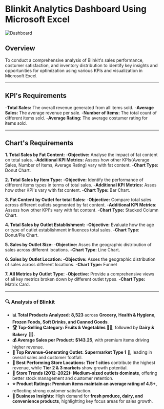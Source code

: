 # Blinkit Analytics Dashboard Using Microsoft Excel
![Dashboard](https://github.com/aftabalammansoori/Blinkit-Microsoft-Excel-Analysis/blob/main/Screenshot%202025-01-27%20064153.png)

## Overview
To conduct a comprehensive analysis of Blinkit's sales performance, costumer satisfaction, and inventory distribution to identify key insights and opportunities for optimization using various KPIs and visualization in Microsoft Excel.

---

## KPI's Requirements

-**Total Sales:** The overall revenue generated from all items sold.
-**Average Sales:** The average revenue per sale.
-**Number of Items:** The total count of different items sold.
-**Average Rating:** The average costumer rating for items sold.

---

## Chart's Requirements 

**1. Total Sales by Fat Content:**
-**Objective:** Analyse the impact of fat content on total sales.
-**Additional KPI Metrics:** Assess how other KPIs(Average Sales, Number of Items, Average Rating) vary with fat content.
-**Chart Type:** Donut Chart.
   
**2. Total Sales by Item Type:**
-**Objective:** Identify the performance of different items types in terms of total sales.
-**Additional KPI Metrics:** Asses how other KPI's vary with fat content.
-**Chart Type:** Bar Chart.
   
**3. Fat Content by Outlet for total Sales:**
-**Objective:** Compare total sales across different outlets segmented by fat content.
-**Additional KPI Metrics:** Assess how other KPI's vary with fat content.
-**Chart Type:** Stacked Column Chart.

**4. Total Sales by Outlet Establishment:**
-**Objective:** Evaluate how the age or type of outlet establishment influences total sales.
-**Chart Type:** Donut/Pie Chart.

**5. Sales by Outlet Size:**
-**Objective:** Asses the geographic distribution of sales across different locations.
-**Chart Type:** Line Chart.

**6. Sales by Outlet Location:** 
-**Objective:** Asses the geographic distribution of sales across different locations.
-**Chart Type:** Funnel
  
**7. All Metrics by Outlet Type:**
-**Objective:** Provide a comprehensive views of all key metrics broken down by different outlet types.
-**Chart Type:** Matrix Card.

---

### **🔍 Analysis of Blinkit**  

- **📊 Total Products Analyzed:** **8,523** across **Grocery, Health & Hygiene, Frozen Foods, Soft Drinks, and Canned Goods**.  
- **🏆 Top-Selling Category:** **Fruits & Vegetables** 🥦🥕, followed by **Dairy & Bakery** 🥛🍞.  
- **💰 Average Sales per Product:** **$143.25**, with premium items driving higher revenue.  
- **🏪 Top Revenue-Generating Outlet:** **Supermarket Type 1** 🏬, leading in overall sales and customer footfall.  
- **📍 Best Performing Store Locations:** **Tier 1 cities** contribute the highest revenue, while **Tier 2 & 3 markets** show growth potential.  
- **📆 Store Trends (2012–2022):** **Medium-sized outlets dominate**, offering better stock management and customer retention.  
- **⭐ Product Ratings:** **Premium items maintain an average rating of 4.5+**, reflecting strong customer satisfaction.  
- **🚀 Business Insights:** High demand for **fresh produce, dairy, and convenience products**, highlighting key focus areas for sales growth.  



   
